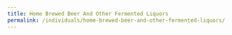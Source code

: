```yaml
---
title: Home Brewed Beer And Other Fermented Liquors
permalink: /individuals/home-brewed-beer-and-other-fermented-liquors/
---
```

